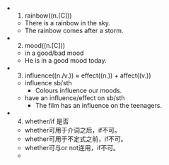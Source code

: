 -
  1. rainbow((n.[C]))
	- There is a rainbow in the sky.
	- The rainbow comes after a storm.
-
  2. mood((n.[C]))
	- in a good/bad mood
	- He is in a good mood today.
-
  3. influence((n./v.)) ≈ effect((n.)) + affect((v.))
	- influence sb/sth
		- Colours influence our moods.
	- have an influence/effect on sb/sth
		- The film has an influence on the teenagers.
-
  4. whether/if 是否
	- whether可用于介词之后，if不可。
	- whether可用于不定式之前，if不可。
	- whether可与or not连用，if不可。
	-